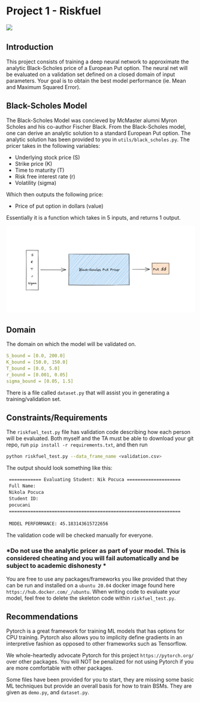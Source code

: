 # Project 1 - Riskfuel 


![](https://media-exp1.licdn.com/dms/image/C4D0BAQHa_yrMUj4Fwg/company-logo_200_200/0/1575957122798?e=2159024400&v=beta&t=Te0m8CUYKG3PNIkwZd4rWo1ZwQm0_lAB60hHWA-S6po)


## Introduction

This project consists of training a deep neural network to approximate the analytic Black-Scholes price of a European Put option. The neural net will be evaluated on a validation set defined on a closed domain of input parameters. Your goal is to obtain the best model performance (ie. Mean and Maximum Squared Error). 


## Black-Scholes Model 

The Black-Scholes Model was concieved by McMaster alumni Myron Scholes and his co-author Fischer Black. From the Black-Scholes model, one can derive an analytic solution to a standard European Put option. The analytic solution has been provided to you in `utils/black_scholes.py`. The pricer takes in the following variables: 

- Underlying stock price (S) 
- Strike price (K)
- Time to maturity (T)
- Risk free interest rate (r) 
- Volatility (sigma)

Which then outputs the following price: 

- Price of put option in dollars (value) 

Essentially it is a function which takes in 5 inputs, and returns 1 output. 


![](media/bsm.png)


## Domain
The domain on which the model will be validated on. 

```yaml
S_bound = [0.0, 200.0]
K_bound = [50.0, 150.0] 
T_bound = [0.0, 5.0]
r_bound = [0.001, 0.05]
sigma_bound = [0.05, 1.5]

```

There is a file called `dataset.py` that will assist you in generating a training/validation set. 

## Constraints/Requirements 

The `riskfuel_test.py` file has validation code describing how each person will be evaluated. Both myself and the TA must be able to download your git repo, run `pip install -r requirements.txt`, and then run 

```bash 
python riskfuel_test.py --data_frame_name <validation.csv>
```   

The output should look something like this: 

```bash 
 ============ Evaluating Student: Nik Pocuca ==================== 
 Full Name:
 Nikola Pocuca
 Student ID:
 pocucani
 ================================================================ 

 MODEL PERFORMANCE: 45.183143615722656 

```

The validation code will be checked manually for everyone. 

### *Do not use the analytic pricer as part of your model. This is considered cheating and you will fail automatically and be subject to academic dishonesty * 

You are free to use any packages/frameworks you like provided that they can be run and installed on a `ubuntu 20.04` docker image found here `https://hub.docker.com/_/ubuntu`. When writing code to evaluate your model, feel free to delete the skeleton code within `riskfuel_test.py`. 

## Recommendations 

Pytorch is a great framework for training ML models that has options for CPU training. Pytorch also allows you to implicity define gradients in an interpretive fashion as opposed to other frameworks such as Tensorflow. 

We whole-heartedly advocate Pytorch for this project `https://pytorch.org/` over other packages. You will NOT be penalized for not using Pytorch if you are more comfortable with other packages. 

Some files have been provided for you to start, they are missing some basic ML techniques but provide an overall basis for how to train BSMs. They are given as 
`demo.py`, and `dataset.py`. 



